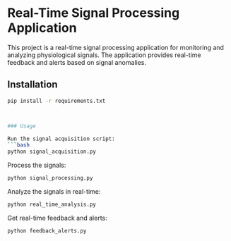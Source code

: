 # Real-Time Signal Processing Application

This project is a real-time signal processing application for monitoring and analyzing physiological signals. The application provides real-time feedback and alerts based on signal anomalies.

## Installation

```bash
pip install -r requirements.txt



### Usage

Run the signal acquisition script:
```bash
python signal_acquisition.py
```

Process the signals:
```bash
python signal_processing.py
```

Analyze the signals in real-time:
```bash
python real_time_analysis.py
```

Get real-time feedback and alerts:
```bash
python feedback_alerts.py
```
